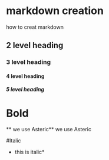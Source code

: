 # markdown creation
how to creat markdown

## 2 level heading
### 3 level heading
#### 4 level heading
##### 5 level heading
# Bold
** we use Asteric** 
     we use Asteric 

#Italic
* this is italic*
